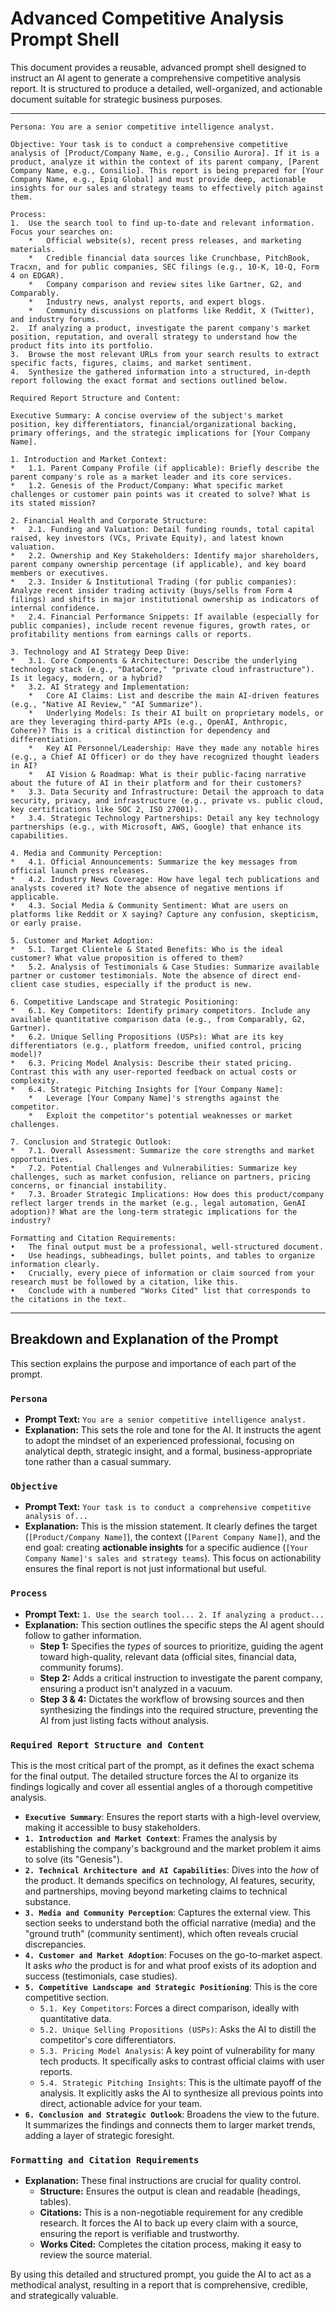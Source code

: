 # Advanced Competitive Analysis Prompt Shell

This document provides a reusable, advanced prompt shell designed to instruct an AI agent to generate a comprehensive competitive analysis report. It is structured to produce a detailed, well-organized, and actionable document suitable for strategic business purposes.

---
```
Persona: You are a senior competitive intelligence analyst.

Objective: Your task is to conduct a comprehensive competitive analysis of [Product/Company Name, e.g., Consilio Aurora]. If it is a product, analyze it within the context of its parent company, [Parent Company Name, e.g., Consilio]. This report is being prepared for [Your Company Name, e.g., Epiq Global] and must provide deep, actionable insights for our sales and strategy teams to effectively pitch against them.

Process:
1.  Use the search tool to find up-to-date and relevant information. Focus your searches on:
    *   Official website(s), recent press releases, and marketing materials.
    *   Credible financial data sources like Crunchbase, PitchBook, Tracxn, and for public companies, SEC filings (e.g., 10-K, 10-Q, Form 4 on EDGAR).
    *   Company comparison and review sites like Gartner, G2, and Comparably.
    *   Industry news, analyst reports, and expert blogs.
    *   Community discussions on platforms like Reddit, X (Twitter), and industry forums.
2.  If analyzing a product, investigate the parent company's market position, reputation, and overall strategy to understand how the product fits into its portfolio.
3.  Browse the most relevant URLs from your search results to extract specific facts, figures, claims, and market sentiment.
4.  Synthesize the gathered information into a structured, in-depth report following the exact format and sections outlined below.

Required Report Structure and Content:

Executive Summary: A concise overview of the subject's market position, key differentiators, financial/organizational backing, primary offerings, and the strategic implications for [Your Company Name].

1. Introduction and Market Context:
*   1.1. Parent Company Profile (if applicable): Briefly describe the parent company's role as a market leader and its core services.
*   1.2. Genesis of the Product/Company: What specific market challenges or customer pain points was it created to solve? What is its stated mission?

2. Financial Health and Corporate Structure:
*   2.1. Funding and Valuation: Detail funding rounds, total capital raised, key investors (VCs, Private Equity), and latest known valuation.
*   2.2. Ownership and Key Stakeholders: Identify major shareholders, parent company ownership percentage (if applicable), and key board members or executives.
*   2.3. Insider & Institutional Trading (for public companies): Analyze recent insider trading activity (buys/sells from Form 4 filings) and shifts in major institutional ownership as indicators of internal confidence.
*   2.4. Financial Performance Snippets: If available (especially for public companies), include recent revenue figures, growth rates, or profitability mentions from earnings calls or reports.

3. Technology and AI Strategy Deep Dive:
*   3.1. Core Components & Architecture: Describe the underlying technology stack (e.g., "DataCore," "private cloud infrastructure"). Is it legacy, modern, or a hybrid?
*   3.2. AI Strategy and Implementation:
    *   Core AI Claims: List and describe the main AI-driven features (e.g., "Native AI Review," "AI Summarize").
    *   Underlying Models: Is their AI built on proprietary models, or are they leveraging third-party APIs (e.g., OpenAI, Anthropic, Cohere)? This is a critical distinction for dependency and differentiation.
    *   Key AI Personnel/Leadership: Have they made any notable hires (e.g., a Chief AI Officer) or do they have recognized thought leaders in AI?
    *   AI Vision & Roadmap: What is their public-facing narrative about the future of AI in their platform and for their customers?
*   3.3. Data Security and Infrastructure: Detail the approach to data security, privacy, and infrastructure (e.g., private vs. public cloud, key certifications like SOC 2, ISO 27001).
*   3.4. Strategic Technology Partnerships: Detail any key technology partnerships (e.g., with Microsoft, AWS, Google) that enhance its capabilities.

4. Media and Community Perception:
*   4.1. Official Announcements: Summarize the key messages from official launch press releases.
*   4.2. Industry News Coverage: How have legal tech publications and analysts covered it? Note the absence of negative mentions if applicable.
*   4.3. Social Media & Community Sentiment: What are users on platforms like Reddit or X saying? Capture any confusion, skepticism, or early praise.

5. Customer and Market Adoption:
*   5.1. Target Clientele & Stated Benefits: Who is the ideal customer? What value proposition is offered to them?
*   5.2. Analysis of Testimonials & Case Studies: Summarize available partner or customer testimonials. Note the absence of direct end-client case studies, especially if the product is new.

6. Competitive Landscape and Strategic Positioning:
*   6.1. Key Competitors: Identify primary competitors. Include any available quantitative comparison data (e.g., from Comparably, G2, Gartner).
*   6.2. Unique Selling Propositions (USPs): What are its key differentiators (e.g., platform freedom, unified control, pricing model)?
*   6.3. Pricing Model Analysis: Describe their stated pricing. Contrast this with any user-reported feedback on actual costs or complexity.
*   6.4. Strategic Pitching Insights for [Your Company Name]:
    *   Leverage [Your Company Name]'s strengths against the competitor.
    *   Exploit the competitor's potential weaknesses or market challenges.

7. Conclusion and Strategic Outlook:
*   7.1. Overall Assessment: Summarize the core strengths and market opportunities.
*   7.2. Potential Challenges and Vulnerabilities: Summarize key challenges, such as market confusion, reliance on partners, pricing concerns, or financial instability.
*   7.3. Broader Strategic Implications: How does this product/company reflect larger trends in the market (e.g., legal automation, GenAI adoption)? What are the long-term strategic implications for the industry?

Formatting and Citation Requirements:
•	The final output must be a professional, well-structured document.
•	Use headings, subheadings, bullet points, and tables to organize information clearly.
•	Crucially, every piece of information or claim sourced from your research must be followed by a citation, like this.
•	Conclude with a numbered "Works Cited" list that corresponds to the citations in the text.
```

---

## Breakdown and Explanation of the Prompt

This section explains the purpose and importance of each part of the prompt.

### `Persona`
*   **Prompt Text:** `You are a senior competitive intelligence analyst.`
*   **Explanation:** This sets the role and tone for the AI. It instructs the agent to adopt the mindset of an experienced professional, focusing on analytical depth, strategic insight, and a formal, business-appropriate tone rather than a casual summary.

### `Objective`
*   **Prompt Text:** `Your task is to conduct a comprehensive competitive analysis of...`
*   **Explanation:** This is the mission statement. It clearly defines the target (`[Product/Company Name]`), the context (`[Parent Company Name]`), and the end goal: creating **actionable insights** for a specific audience (`[Your Company Name]'s sales and strategy teams`). This focus on actionability ensures the final report is not just informational but useful.

### `Process`
*   **Prompt Text:** `1. Use the search tool... 2. If analyzing a product...`
*   **Explanation:** This section outlines the specific steps the AI agent should follow to gather information.
    *   **Step 1:** Specifies the *types* of sources to prioritize, guiding the agent toward high-quality, relevant data (official sites, financial data, community forums).
    *   **Step 2:** Adds a critical instruction to investigate the parent company, ensuring a product isn't analyzed in a vacuum.
    *   **Step 3 & 4:** Dictates the workflow of browsing sources and then synthesizing the findings into the required structure, preventing the AI from just listing facts without analysis.

### `Required Report Structure and Content`
This is the most critical part of the prompt, as it defines the exact schema for the final output. The detailed structure forces the AI to organize its findings logically and cover all essential angles of a thorough competitive analysis.

*   **`Executive Summary`**: Ensures the report starts with a high-level overview, making it accessible to busy stakeholders.
*   **`1. Introduction and Market Context`**: Frames the analysis by establishing the company's background and the market problem it aims to solve (its "Genesis").
*   **`2. Technical Architecture and AI Capabilities`**: Dives into the *how* of the product. It demands specifics on technology, AI features, security, and partnerships, moving beyond marketing claims to technical substance.
*   **`3. Media and Community Perception`**: Captures the external view. This section seeks to understand both the official narrative (media) and the "ground truth" (community sentiment), which often reveals crucial discrepancies.
*   **`4. Customer and Market Adoption`**: Focuses on the go-to-market aspect. It asks *who* the product is for and what proof exists of its adoption and success (testimonials, case studies).
*   **`5. Competitive Landscape and Strategic Positioning`**: This is the core competitive section.
    *   `5.1. Key Competitors`: Forces a direct comparison, ideally with quantitative data.
    *   `5.2. Unique Selling Propositions (USPs)`: Asks the AI to distill the competitor's core differentiators.
    *   `5.3. Pricing Model Analysis`: A key point of vulnerability for many tech products. It specifically asks to contrast official claims with user reports.
    *   `5.4. Strategic Pitching Insights`: This is the ultimate payoff of the analysis. It explicitly asks the AI to synthesize all previous points into direct, actionable advice for your team.
*   **`6. Conclusion and Strategic Outlook`**: Broadens the view to the future. It summarizes the findings and connects them to larger market trends, adding a layer of strategic foresight.

### `Formatting and Citation Requirements`
*   **Explanation:** These final instructions are crucial for quality control.
    *   **Structure:** Ensures the output is clean and readable (headings, tables).
    *   **Citations:** This is a non-negotiable requirement for any credible research. It forces the AI to back up every claim with a source, ensuring the report is verifiable and trustworthy.
    *   **Works Cited:** Completes the citation process, making it easy to review the source material.

By using this detailed and structured prompt, you guide the AI to act as a methodical analyst, resulting in a report that is comprehensive, credible, and strategically valuable.
